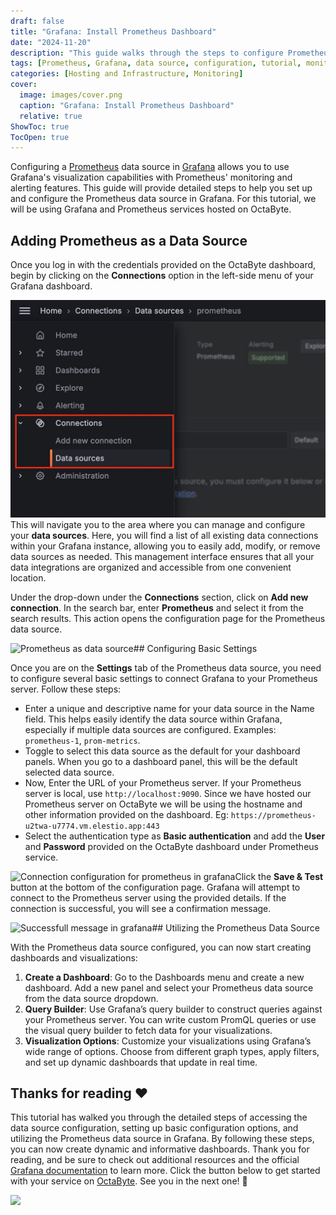 ```yaml
---
draft: false
title: "Grafana: Install Prometheus Dashboard"
date: "2024-11-20"
description: "This guide walks through the steps to configure Prometheus as a data source in Grafana, enabling the use of Grafana's visualization features with Prometheus' monitoring and alerting capabilities. The tutorial includes setting up basic configurations and creating dashboards using the Prometheus data source."
tags: [Prometheus, Grafana, data source, configuration, tutorial, monitoring, dashboards, OctaByte, visualization, query builder, PromQL]
categories: [Hosting and Infrastructure, Monitoring]
cover:
  image: images/cover.png
  caption: "Grafana: Install Prometheus Dashboard"
  relative: true
ShowToc: true
TocOpen: true
---
```



Configuring a [Prometheus](https://octabyte.io/hosting-and-infrastructure/monitoring/prometheus) data source in [Grafana](https://octabyte.io/hosting-and-infrastructure/monitoring/grafana) allows you to use Grafana's visualization capabilities with Prometheus' monitoring and alerting features. This guide will provide detailed steps to help you set up and configure the Prometheus data source in Grafana. For this tutorial, we will be using Grafana and Prometheus services hosted on OctaByte.

## Adding Prometheus as a Data Source

Once you log in with the credentials provided on the OctaByte dashboard, begin by clicking on the **Connections** option in the left\-side menu of your Grafana dashboard. 

![Connection option from side panel](images/Screenshot-2024-07-18-at-8.47.35-PM.jpg)This will navigate you to the area where you can manage and configure your **data sources**. Here, you will find a list of all existing data connections within your Grafana instance, allowing you to easily add, modify, or remove data sources as needed. This management interface ensures that all your data integrations are organized and accessible from one convenient location.

Under the drop\-down under the **Connections** section, click on **Add new connection**. In the search bar, enter **Prometheus** and select it from the search results. This action opens the configuration page for the Prometheus data source.

![Prometheus as data source](https://blog.elest.io/content/images/2024/07/Screenshot-2024-07-18-at-8.48.48-PM.jpg)## Configuring Basic Settings

Once you are on the **Settings** tab of the Prometheus data source, you need to configure several basic settings to connect Grafana to your Prometheus server. Follow these steps:

* Enter a unique and descriptive name for your data source in the Name field. This helps easily identify the data source within Grafana, especially if multiple data sources are configured. Examples: `prometheus-1`, `prom-metrics`.
* Toggle to select this data source as the default for your dashboard panels. When you go to a dashboard panel, this will be the default selected data source.
* Now, Enter the URL of your Prometheus server. If your Prometheus server is local, use `http://localhost:9090`. Since we have hosted our Prometheus server on OctaByte we will be using the hostname and other information provided on the dashboard. Eg: `https://prometheus-u2twa-u7774.vm.elestio.app:443`
* Select the authentication type as **Basic authentication** and add the **User** and **Password** provided on the OctaByte dashboard under Prometheus service.

![Connection configuration for prometheus in grafana](https://blog.elest.io/content/images/2024/07/Screenshot-2024-07-18-at-8.46.11-PM.jpg)Click the **Save \& Test** button at the bottom of the configuration page. Grafana will attempt to connect to the Prometheus server using the provided details. If the connection is successful, you will see a confirmation message.

![Successfull message in grafana](https://blog.elest.io/content/images/2024/07/Screenshot-2024-07-18-at-8.46.34-PM.jpg)## Utilizing the Prometheus Data Source

With the Prometheus data source configured, you can now start creating dashboards and visualizations:

1. **Create a Dashboard**: Go to the Dashboards menu and create a new dashboard. Add a new panel and select your Prometheus data source from the data source dropdown.
2. **Query Builder**: Use Grafana’s query builder to construct queries against your Prometheus server. You can write custom PromQL queries or use the visual query builder to fetch data for your visualizations.
3. **Visualization Options**: Customize your visualizations using Grafana’s wide range of options. Choose from different graph types, apply filters, and set up dynamic dashboards that update in real time.

## **Thanks for reading ❤️**

This tutorial has walked you through the detailed steps of accessing the data source configuration, setting up basic configuration options, and utilizing the Prometheus data source in Grafana. By following these steps, you can now create dynamic and informative dashboards. Thank you for reading, and be sure to check out additional resources and the official [Grafana documentation](https://grafana.com/docs/grafana/latest/?ref=blog.octabyte.io) to learn more. Click the button below to get started with your service on [OctaByte](https://octabyte.io/hosting-and-infrastructure/monitoring/grafana). See you in the next one! 👋

[![](/images/octabyte-deploy.png)](https://octabyte.io/hosting-and-infrastructure/monitoring/grafana)

